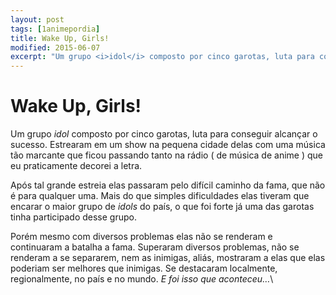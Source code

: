 ```yaml
---
layout: post
tags: [1animepordia]
title: Wake Up, Girls!
modified: 2015-06-07
excerpt: "Um grupo <i>idol</i> composto por cinco garotas, luta para conseguir alcançar o sucesso. Estrearam em um show na pequena cidade delas com uma música tão marcante que ficou passando tanto na rádio ( de música de anime ) que eu praticamente decorei a letra."
---
```


Wake Up, Girls!
===============

Um grupo *idol* composto por cinco garotas, luta para conseguir alcançar
o sucesso. Estrearam em um show na pequena cidade delas com uma música
tão marcante que ficou passando tanto na rádio ( de música de anime )
que eu praticamente decorei a letra.

Após tal grande estreia elas passaram pelo difícil caminho da fama, que
não é para qualquer uma. Mais do que simples dificuldades elas tiveram
que encarar o maior grupo de *idols* do país, o que foi forte já uma das
garotas tinha participado desse grupo.

Porém mesmo com diversos problemas elas não se renderam e continuaram a
batalha a fama. Superaram diversos problemas, não se renderam a se
separarem, nem as inimigas, aliás, mostraram a elas que elas poderiam
ser melhores que inimigas. Se destacaram localmente, regionalmente, no
país e no mundo. *E foi isso que aconteceu…*\


